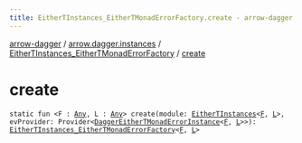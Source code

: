 ```yaml
---
title: EitherTInstances_EitherTMonadErrorFactory.create - arrow-dagger
---
```


[arrow-dagger](../../index.html) / [arrow.dagger.instances](../index.html) / [EitherTInstances_EitherTMonadErrorFactory](index.html) / [create](./create.html)

# create

`static fun <F : `[`Any`](https://kotlinlang.org/api/latest/jvm/stdlib/kotlin/-any/index.html)`, L : `[`Any`](https://kotlinlang.org/api/latest/jvm/stdlib/kotlin/-any/index.html)`> create(module: `[`EitherTInstances`](../-either-t-instances/index.html)`<`[`F`](create.html#F)`, `[`L`](create.html#L)`>, evProvider: Provider<`[`DaggerEitherTMonadErrorInstance`](../-dagger-either-t-monad-error-instance/index.html)`<`[`F`](create.html#F)`, `[`L`](create.html#L)`>>): `[`EitherTInstances_EitherTMonadErrorFactory`](index.html)`<`[`F`](create.html#F)`, `[`L`](create.html#L)`>`